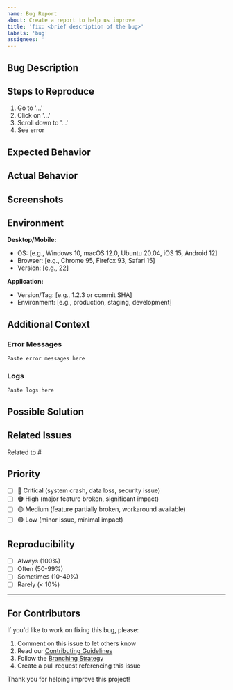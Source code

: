 ```yaml
---
name: Bug Report
about: Create a report to help us improve
title: 'fix: <brief description of the bug>'
labels: 'bug'
assignees: ''
---
```


## Bug Description

<!-- A clear and concise description of what the bug is -->

## Steps to Reproduce

<!-- Steps to reproduce the behavior -->

1. Go to '...'
2. Click on '...'
3. Scroll down to '...'
4. See error

## Expected Behavior

<!-- A clear and concise description of what you expected to happen -->

## Actual Behavior

<!-- A clear and concise description of what actually happens -->

## Screenshots

<!-- If applicable, add screenshots to help explain your problem -->

## Environment

<!-- Please complete the following information -->

**Desktop/Mobile:**
- OS: [e.g., Windows 10, macOS 12.0, Ubuntu 20.04, iOS 15, Android 12]
- Browser: [e.g., Chrome 95, Firefox 93, Safari 15]
- Version: [e.g., 22]

**Application:**
- Version/Tag: [e.g., 1.2.3 or commit SHA]
- Environment: [e.g., production, staging, development]

## Additional Context

<!-- Add any other context about the problem here -->

### Error Messages

<!-- If applicable, paste any error messages or stack traces -->

```
Paste error messages here
```

### Logs

<!-- If applicable, paste relevant log entries -->

```
Paste logs here
```

## Possible Solution

<!-- If you have an idea of what might be causing this or how to fix it, share it here -->

## Related Issues

<!-- Link to related issues if any -->

Related to #

## Priority

<!-- How critical is this bug? -->

- [ ] 🔴 Critical (system crash, data loss, security issue)
- [ ] 🟠 High (major feature broken, significant impact)
- [ ] 🟡 Medium (feature partially broken, workaround available)
- [ ] 🟢 Low (minor issue, minimal impact)

## Reproducibility

<!-- How often does this bug occur? -->

- [ ] Always (100%)
- [ ] Often (50-99%)
- [ ] Sometimes (10-49%)
- [ ] Rarely (< 10%)

---

## For Contributors

If you'd like to work on fixing this bug, please:

1. Comment on this issue to let others know
2. Read our [Contributing Guidelines](../CONTRIBUTING.md)
3. Follow the [Branching Strategy](../BRANCHING_STRATEGY.md)
4. Create a pull request referencing this issue

Thank you for helping improve this project!

